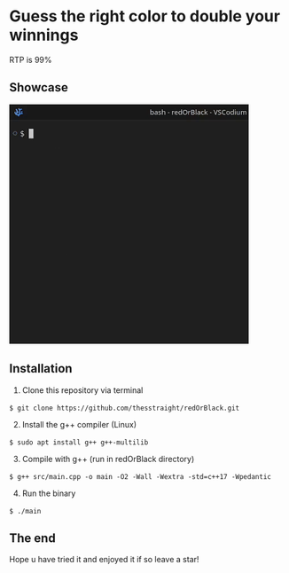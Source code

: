 # Guess the right color to double your winnings

RTP is 99%

## Showcase

![showcasegif](https://raw.githubusercontent.com/thesstraight/redOrBlack/refs/heads/main/showcase.gif)

## Installation

1. Clone this repository via terminal

`$ git clone https://github.com/thesstraight/redOrBlack.git`

2. Install the g++ compiler (Linux)

`$ sudo apt install g++ g++-multilib`

3. Compile with g++ (run in redOrBlack directory)

`$ g++ src/main.cpp -o main -O2 -Wall -Wextra -std=c++17 -Wpedantic`

4. Run the binary

`$ ./main`

## The end
Hope u have tried it and enjoyed it if so leave a star!
